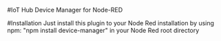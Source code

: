 #IoT Hub Device Manager for Node-RED

#Installation
Just install this plugin to your Node Red installation by using npm: "npm install device-manager" in your Node Red root directory
